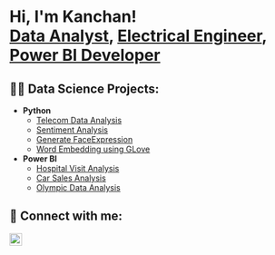<h1>Hi, I'm Kanchan! <br/><a href="https://github.com/kanchanrai97">Data Analyst</a>, 
  <a href="https://www.linkedin.com/in/kanchan-rai-95a677179/">Electrical Engineer</a>, <a 
  href="https://portfoliawalkthrough.wordpress.com/">Power BI Developer</a>
  </h1>
<h2>👨‍💻 Data Science Projects:</h2>

- <b>Python</b>
  - [Telecom Data Analysis](https://github.com/kanchanrai97/Telecom-Data-Analysis)
  - [Sentiment Analysis](https://github.com/kanchanrai97/Sentiment-Analysis)
  - [Generate FaceExpression](https://github.com/kanchanrai97/FacExpression_CNN)
  - [Word Embedding using GLove](https://github.com/kanchanrai97/Word-Embedding_GloVe)
- <b>Power BI</b>
  - [Hospital Visit Analysis](https://portfoliawalkthrough.wordpress.com/emergency-hospital-visit/)
  - [Car Sales Analysis](https://portfoliawalkthrough.wordpress.com/car-sales-analysis/)
  - [Olympic Data Analysis](https://portfoliawalkthrough.wordpress.com/olympic-data-analysis/)




<h2> 🤳 Connect with me:</h2>


[<img align="left" alt="JoshMadakor | LinkedIn" width="22px" src="https://cdn.jsdelivr.net/npm/simple-icons@v3/icons/linkedin.svg" />][linkedin]

[linkedin]: https://www.linkedin.com/in/kanchan-rai-95a677179/
